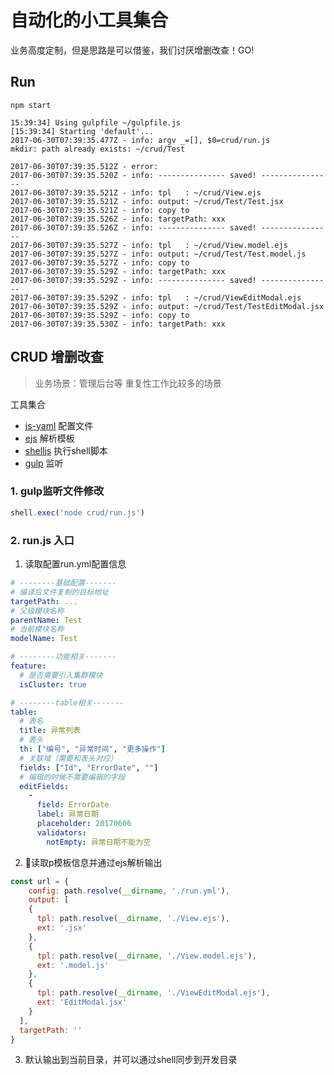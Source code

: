 
# 自动化的小工具集合

业务高度定制，但是思路是可以借鉴，我们讨厌增删改查！GO!

## Run

`npm start`


```
15:39:34] Using gulpfile ~/gulpfile.js
[15:39:34] Starting 'default'...
2017-06-30T07:39:35.477Z - info: argv _=[], $0=crud/run.js
mkdir: path already exists: ~/crud/Test

2017-06-30T07:39:35.512Z - error:
2017-06-30T07:39:35.520Z - info: --------------- saved! ----------------
2017-06-30T07:39:35.521Z - info: tpl   : ~/crud/View.ejs
2017-06-30T07:39:35.521Z - info: output: ~/crud/Test/Test.jsx
2017-06-30T07:39:35.521Z - info: copy to
2017-06-30T07:39:35.526Z - info: targetPath: xxx
2017-06-30T07:39:35.526Z - info: --------------- saved! ----------------
2017-06-30T07:39:35.527Z - info: tpl   : ~/crud/View.model.ejs
2017-06-30T07:39:35.527Z - info: output: ~/crud/Test/Test.model.js
2017-06-30T07:39:35.527Z - info: copy to
2017-06-30T07:39:35.529Z - info: targetPath: xxx
2017-06-30T07:39:35.529Z - info: --------------- saved! ----------------
2017-06-30T07:39:35.529Z - info: tpl   : ~/crud/ViewEditModal.ejs
2017-06-30T07:39:35.529Z - info: output: ~/crud/Test/TestEditModal.jsx
2017-06-30T07:39:35.529Z - info: copy to
2017-06-30T07:39:35.530Z - info: targetPath: xxx
```

## CRUD 增删改查
> 业务场景：管理后台等 重复性工作比较多的场景

工具集合

- [js-yaml](https://github.com/nodeca/js-yaml) 配置文件
- [ejs](https://github.com/mde/ejs) 解析模板
- [shelljs](https://github.com/shelljs/shelljs) 执行shell脚本
- [gulp](https://github.com/gulpjs/gulp) 监听

### 1. gulp监听文件修改

```javascript
shell.exec('node crud/run.js')
```

### 2. run.js 入口

1. 读取配置run.yml配置信息

```yml
# --------基础配置-------
# 编译后文件复制的目标地址
targetPath: ...
# 父级模块名称
parentName: Test
# 当前模块名称
modelName: Test

# --------功能相关-------
feature:
  # 是否需要引入集群模块
  isCluster: true

# --------table相关-------
table:
  # 表名
  title: 异常列表
  # 表头
  th: ["编号", "异常时间", "更多操作"]
  # 关联域（需要和表头对应）
  fields: ["Id", "ErrorDate", ""]
  # 编辑的时候不需要编辑的字段
  editFields: 
    - 
      field: ErrorDate
      label: 异常日期
      placeholder: 20170606
      validators:
        notEmpty: 异常日期不能为空
```

2. 读取p模板信息并通过ejs解析输出

```javascript 
const url = {
	config: path.resolve(__dirname, './run.yml'),
    output: [
    {
      tpl: path.resolve(__dirname, './View.ejs'),
      ext: '.jsx'
    },
    {
      tpl: path.resolve(__dirname, './View.model.ejs'),
      ext: '.model.js'
    },
    {
      tpl: path.resolve(__dirname, './ViewEditModal.ejs'),
      ext: 'EditModal.jsx'
    }
  ],
  targetPath: ''
}
``` 

3. 默认输出到当前目录，并可以通过shell同步到开发目录




